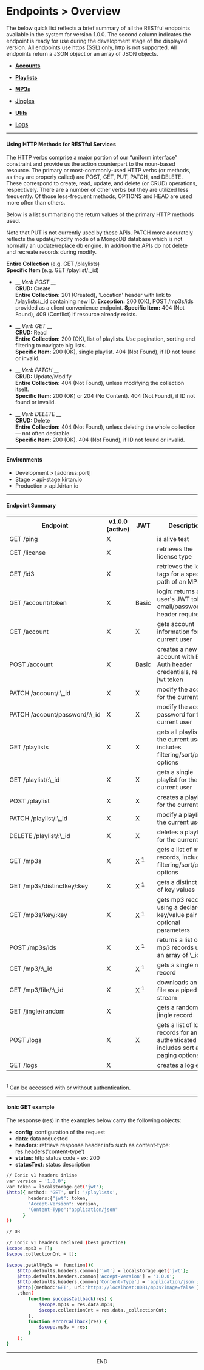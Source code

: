 <div class="page-header">
  <h1  id="page-title">Endpoints > Overview</h1>
</div>

The below quick list reflects a brief summary of all the RESTful endpoints available
in the system for version 1.0.0. The second column indicates the endpoint is ready for use during
the development stage of the displayed version. All endpoints use https (SSL) only, http is not supported.
All endpoints return a JSON object or an array of JSON objects.

<!-- http://www.restapitutorial.com/lessons/httpmethods.html -->

* __[Accounts](/index.html?md=pages_apis_accounts.md)__

* __[Playlists](/index.html?md=pages_apis_playlists.md)__

* __[MP3s](/index.html?md=pages_apis_mp3s.md)__

* __[Jingles](/index.html?md=pages_apis_jingles.md)__

* __[Utils](/index.html?md=pages_apis_utils.md)__

* __[Logs](/index.html?md=pages_apis_logs.md)__

___
#### Using HTTP Methods for RESTful Services
The HTTP verbs comprise a major portion of our “uniform interface” constraint and provide us the action counterpart to the noun-based resource. The primary or most-commonly-used HTTP verbs (or methods, as they are properly called) are POST, GET, PUT, PATCH, and DELETE. These correspond to create, read, update, and delete (or CRUD) operations, respectively. There are a number of other verbs but they are utilized less frequently. Of those less-frequent methods, OPTIONS and HEAD are used more often than others.

Below is a list summarizing the return values of the primary HTTP methods used.

Note that PUT is not currently used by these APIs. PATCH more accurately reflects the update/modify mode of a MongoDB database
which is not normally an update/replace db engine. In addition the APIs do not delete and recreate records during modify.

__Entire Collection__ (e.g. GET /playlists)  
__Specific Item__ (e.g. GET /playlist/:\_id)  

* __ _Verb POST_ __  
  __CRUD:__ Create  
  __Entire Collection:__ 201 (Created), 'Location' header with link to /playlists/:\_id containing new ID.
  __Exception:__ 200 (OK), POST /mp3s/ids provided as a client convenience endpoint.
  __Specific Item:__ 404 (Not Found), 409 (Conflict) if resource already exists.  

* __ _Verb GET_ __    
  __CRUD:__ Read  
  __Entire Collection:__ 200 (OK), list of playlists. Use pagination, sorting and filtering to navigate big lists.  
  __Specific Item:__ 200 (OK), single playlist. 404 (Not Found), if ID not found or invalid.  

* __ _Verb PATCH_ __    
  __CRUD:__ Update/Modify  
  __Entire Collection:__ 404 (Not Found), unless modifying the collection itself.  
  __Specific Item:__ 200 (OK) or 204 (No Content). 404 (Not Found), if ID not found or invalid.

* __ _Verb DELETE_ __    
  __CRUD:__ Delete  
  __Entire Collection:__ 404 (Not Found), unless deleting the whole collection — not often desirable.  
  __Specific Item:__ 200 (OK). 404 (Not Found), if ID not found or invalid.



___
#### Environments

* Development > [address:port]
* Stage > api-stage.kirtan.io
* Production > api.kirtan.io


___
#### Endpoint Summary

<table id="tbl">
<colgroup><col><col><col></colgroup>
  <tr>
    <th>Endpoint</th><th>v1.0.0 (active)</th><th>JWT</th><th>Description</th>
  </tr>
  <tr>
    <td>GET /ping</td>
    <td>X</td>
    <td></td>
    <td>is alive test</td>
  </tr>
  <tr>
    <td>GET /license</td>
    <td>X</td>
    <td></td>
    <td>retrieves the license type</td>
  </tr>
  <tr>
    <td>GET /id3</td>
    <td>X</td>
    <td></td>
    <td>retrieves the id3 tags for a specified path of an MP3 file</td>
  </tr>


  <!-- ACCOUNTS ------------ -->
  <tr>
    <td NOWRAP>GET /account/token</td>
    <td>X</td>
    <td>Basic</td>
    <td>login: returns a user's JWT token, email/password in header required</td>
  </tr>
  <tr>
    <td NOWRAP>GET /account</td>
    <td>X</td>
    <td>X</td>
    <td>gets account information for the current user</td>
  </tr>
    <td NOWRAP>POST /account</td>
    <td>X</td>
    <td>Basic</td>
    <td>creates a new account with Basic Auth header credentials, returns jwt token</td>
  </tr>
    <td NOWRAP>PATCH /account/:\_id</td>
    <td>X</td>
    <td>X</td>
    <td>modify the account for the current user</td>
  </tr>
  </tr>
    <td NOWRAP>PATCH /account/password/:\_id</td>
    <td>X</td>
    <td>X</td>
    <td>modify the account password for the current user</td>
  </tr>

  <!-- PLAYLISTS ----------------------------------- -->
  <tr>
    <td NOWRAP>GET /playlists</td>
    <td>X</td>
    <td>X</td>
    <td>gets all playlists for the current user, includes filtering/sort/paging options</td>
  </tr>
  <tr>
    <td NOWRAP>GET /playlist/:\_id</td>
    <td>X</td>
    <td>X</td>
    <td>gets a single playlist for the current user</td>
  </tr>
  <tr>
    <td NOWRAP>POST /playlist</td>
    <td>X</td>
    <td>X</td>
    <td>creates a playlist for the current user</td>
  </tr>
  <tr>
    <td NOWRAP>PATCH /playlist/:\_id</td>
    <td>X</td>
    <td>X</td>
    <td>modify a playlist for the current user</td>
  </tr>
  <tr>
    <td NOWRAP>DELETE /playlist/:\_id</td>
    <td>X</td>
    <td>X</td>
    <td>deletes a playlist for the current user</td>
  </tr>

  <!-- MP3s ----------------------- -->
  <tr>
    <td NOWRAP>GET /mp3s</td>
    <td>X</td>
    <td>X <sup>1</sup></td>
    <td>gets a list of mp3 records, includes filtering/sort/paging options</td>
  </tr>
  <tr>
    <td NOWRAP>GET /mp3s/distinctkey/:key</td>
    <td>X</td>
    <td>X <sup>1</sup></td>
    <td>gets a distinct list of key values</td>
  </tr>
  <tr>
    <td NOWRAP>GET /mp3s/key/:key</td>
    <td>X</td>
    <td>X <sup>1</sup></td>
    <td>gets mp3 records using a declared key/value pair with optional parameters</td>
  </tr>
  <tr>
    <td NOWRAP>POST /mp3s/ids</td>
    <td>X</td>
    <td>X <sup>1</sup></td>
    <td>returns a list of mp3 records using an array of \_ids</td>
  </tr>
  <tr>
    <td NOWRAP>GET /mp3/:\_id</td>
    <td>X</td>
    <td>X <sup>1</sup></td>
    <td>gets a single mp3 record</td>
  </tr>
  <tr>
    <td NOWRAP>GET /mp3/file/:\_id</td>
    <td>X</td>
    <td>X <sup>1</sup></td>
    <td>downloads an mp3 file as a piped stream</td>
  </tr>

  <!-- JINGLES ----------------------- -->
  <tr>
    <td NOWRAP>GET /jingle/random</td>
    <td>X</td>
    <td></td>
    <td>gets a random jingle record</td>
  </tr>

  <!-- LOGS ----------------------- -->
  <tr>
    <td NOWRAP>POST /logs</td>
    <td>X</td>
    <td>X</td>
    <td>gets a list of log records for an authenticated user, includes sort and paging options</td>
  </tr>

  <tr>
    <td NOWRAP>GET /logs</td>
    <td>X</td>
    <td></td>
    <td>creates a log entry</td>
  </tr>



</table>

<br/>
<sup>1</sup> Can be accessed with or without authentication.

___
#### Ionic GET example
The response (res) in the examples below carry the following objects:
* __config__: configuration of the request
* __data__: data requested
* __headers__: retrieve response header info such as content-type: res.headers('content-type')
* __status__: http status code - ex: 200
* __statusText__: status description

```bash
// Ionic v1 headers inline
var version = '1.0.0';
var token = localstorage.get('jwt');
$http({ method: 'GET', url: '/playlists',
        headers:{"jwt": token,
        "Accept-Version": version,
        "Content-Type":"application/json"
      }
})

// OR

// Ionic v1 headers declared (best practice)
$scope.mps3 = [];
$scope.collectionCnt = [];

$scope.getAllMp3s =  function(){
    $http.defaults.headers.common['jwt'] = localstorage.get('jwt');
    $http.defaults.headers.common['Accept-Version'] = '1.0.0';
    $http.defaults.headers.common['Content-Type'] = 'application/json';
    $http({method:'GET', url:'https://localhost:8081/mp3s?image=false'})
    .then(
        function successCallback(res) {
            $scope.mp3s = res.data.mp3s;
            $scope.collectionCnt = res.data._collectionCnt;
        },
        function errorCallback(res) {
            $scope.mp3s = res;
        }
    );
}
```

___
<div style="margin:0 auto;text-align:center;">END</div>
